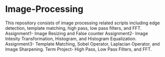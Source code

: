 # Image-Processing
This repository consists of image processing related scripts including edge detection, template matching, high pass, low pass filters, and FFT.
Assignment1- Image Resizing and False counter
Assignment2- Image Intesity Transformation, Histogram, and Histogram Equalization.
Assignment3- Template Matching, Sobel Operator, Laplacian Operator, and Image Sharpening.
Term Project- High Pass, Low Pass Filters, and FFT.

